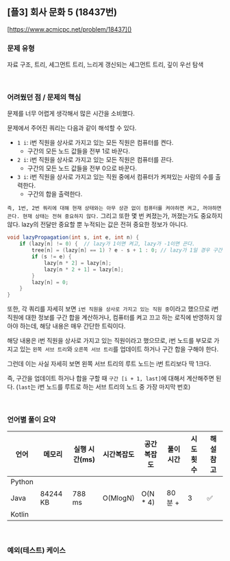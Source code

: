 ## [플3] 회사 문화 5 (18437번)

[https://www.acmicpc.net/problem/18437]()

### 문제 유형

자료 구조, 트리, 세그먼트 트리, 느리게 갱신되는 세그먼트 트리, 깊이 우선 탐색

<br>

### 어려웠던 점 / 문제의 핵심

문제를 너무 어렵게 생각해서 많은 시간을 소비했다.

문제에서 주어진 쿼리는 다음과 같이 해석할 수 있다.

- `1 i`: i번 직원을 상사로 가지고 있는 모든 직원은 컴퓨터를 켠다.
  - 구간의 모든 노드 값들을 전부 1로 바꾼다.
- `2 i`: i번 직원을 상사로 가지고 있는 모든 직원은 컴퓨터를 끈다.
  - 구간의 모든 노드 값들을 전부 0으로 바꾼다.
- `3 i`: i번 직원을 상사로 가지고 있는 직원 중에서 컴퓨터가 켜져있는 사람의 수를 출력한다.
  - 구간의 합을 출력한다.

`즉, 1번, 2번 쿼리에 대해 현재 상태와는 아무 상관 없이 컴퓨터를 켜야하면 켜고, 꺼야하면 끈다. 현재 상태는 전혀 중요하지 않다.` 그리고 또한 몇 번 켜졌는가, 꺼졌는가도 중요하지 않다. lazy의 전달만 중요할 뿐 누적되는 값은 전혀 중요한 정보가 아니다.

```java
void lazyPropagation(int s, int e, int n) {
    if (lazy[n] != 0) {  // lazy가 1이면 켜고, lazy가 -1이면 끈다.
        tree[n] = (lazy[n] == 1) ? e - s + 1 : 0; // lazy가 1일 경우 구간의 개수를 계산.
        if (s != e) {
            lazy[n * 2] = lazy[n];
            lazy[n * 2 + 1] = lazy[n];
        }
        lazy[n] = 0;
    }
}
```

또한, 각 쿼리를 자세히 보면 `i번 직원을 상사로 가지고 있는 직원 중`이라고 했으므로 i번 직원에 대한 정보를 구간 합을 계산하거나, 컴퓨터를 켜고 끄고 하는 로직에 반영하지 않아야 하는데, 해당 내용은 매우 간단한 트릭이다.

해당 내용은 i번 직원을 상사로 가지고 있는 직원이라고 했으므로, i번 노드를 부모로 가지고 있는 `왼쪽 서브 트리`와 `오른쪽 서브 트리`를 업데이트 하거나 구간 합을 구해야 한다.

그런데 이는 사실 자세히 보면 왼쪽 서브 트리의 루트 노드는 i번 트리보다 딱 1크다.

즉, 구간을 업데이트 하거나 합을 구할 때 `구간 [i + 1, last]`에 대해서 계산해주면 된다. (`last`는 i번 노드를 루트로 하는 서브 트리의 노드 중 가장 마지막 번호)

<br>

### 언어별 풀이 요약

| 언어   | 메모리   | 실행 시간(ms) | 시간복잡도 | 공간복잡도 | 풀이 시간 | 시도 횟수 | 해설 참고          |
| ------ | -------- | ------------- | ---------- | ---------- | --------- | --------- | ------------------ |
| Python |          |               |            |            |           |           |                    |
| Java   | 84244 KB | 788 ms        | O(MlogN)   | O(N * 4)   | 80분 +    | 3         | :white_check_mark: |
| Kotlin |          |               |            |            |           |           |                    |

<br>

### 예외(테스트) 케이스

```
```

